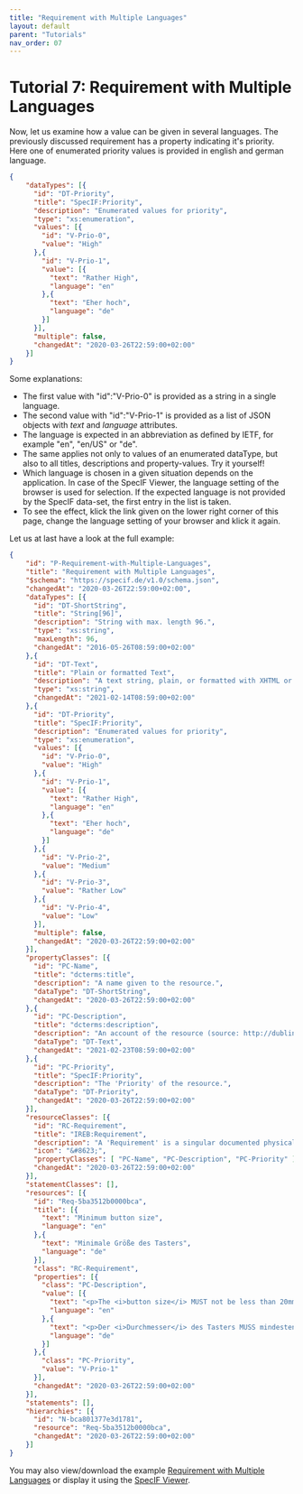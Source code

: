 ```yaml
---
title: "Requirement with Multiple Languages"
layout: default
parent: "Tutorials"
nav_order: 07
---
```


# Tutorial 7: Requirement with Multiple Languages

Now, let us examine how a value can be given in several languages. The previously discussed requirement has a property indicating it's  priority. Here one of enumerated priority values is provided in english and german language.

```json
{
    "dataTypes": [{
      "id": "DT-Priority",
      "title": "SpecIF:Priority",
      "description": "Enumerated values for priority",
      "type": "xs:enumeration",
      "values": [{
        "id": "V-Prio-0",
        "value": "High"
      },{
        "id": "V-Prio-1",
        "value": [{
          "text": "Rather High",
          "language": "en"
        },{
          "text": "Eher hoch",
          "language": "de"
        }]
      }],
      "multiple": false,
      "changedAt": "2020-03-26T22:59:00+02:00"
    }]
}
```

Some explanations:
- The first value with "id":"V-Prio-0" is provided as a string in a single language.
- The second value with "id":"V-Prio-1" is provided as a list of JSON objects with *text* and *language* attributes. 
- The language is expected in an abbreviation as defined by IETF, for example "en", "en/US" or "de".
- The same applies not only to values of an enumerated dataType, but also to all titles, descriptions and property-values. Try it yourself!
- Which language is chosen in a given situation depends on the application. In case of the SpecIF Viewer, the language setting of the browser is used for selection. If the expected language is not provided by the SpecIF data-set, the first entry in the list is taken.
- To see the effect, klick the link given on the lower right corner of this page, change the language setting of your browser and klick it again.

Let us at last have a look at the full example:

```json
{
    "id": "P-Requirement-with-Multiple-Languages",
    "title": "Requirement with Multiple Languages",
    "$schema": "https://specif.de/v1.0/schema.json",
    "changedAt": "2020-03-26T22:59:00+02:00",
    "dataTypes": [{
      "id": "DT-ShortString",
      "title": "String[96]",
      "description": "String with max. length 96.",
      "type": "xs:string",
      "maxLength": 96,
      "changedAt": "2016-05-26T08:59:00+02:00"
    },{
      "id": "DT-Text",
      "title": "Plain or formatted Text",
      "description": "A text string, plain, or formatted with XHTML or markdown",
      "type": "xs:string",
      "changedAt": "2021-02-14T08:59:00+02:00"
    },{
      "id": "DT-Priority",
      "title": "SpecIF:Priority",
      "description": "Enumerated values for priority",
      "type": "xs:enumeration",
      "values": [{
        "id": "V-Prio-0",
        "value": "High"
      },{
        "id": "V-Prio-1",
        "value": [{
          "text": "Rather High",
          "language": "en"
        },{
          "text": "Eher hoch",
          "language": "de"
        }]
      },{
        "id": "V-Prio-2",
        "value": "Medium"
      },{
        "id": "V-Prio-3",
        "value": "Rather Low"
      },{
        "id": "V-Prio-4",
        "value": "Low"
      }],
      "multiple": false,
      "changedAt": "2020-03-26T22:59:00+02:00"
    }],
    "propertyClasses": [{
      "id": "PC-Name",
      "title": "dcterms:title",
      "description": "A name given to the resource.",
      "dataType": "DT-ShortString",
      "changedAt": "2020-03-26T22:59:00+02:00"
    },{
      "id": "PC-Description",
      "title": "dcterms:description",
      "description": "An account of the resource (source: http://dublincore.org/documents/dcmi-terms/). Descriptive text represented in plain or rich text using XHTML or Markdown. SHOULD include only content that is valid and suitable inside an XHTML &lt;div&gt; element (source: http://open-services.net/).",
      "dataType": "DT-Text",
      "changedAt": "2021-02-23T08:59:00+02:00"
    },{
      "id": "PC-Priority",
      "title": "SpecIF:Priority",
      "description": "The 'Priority' of the resource.",
      "dataType": "DT-Priority",
      "changedAt": "2020-03-26T22:59:00+02:00"
    }],
    "resourceClasses": [{
      "id": "RC-Requirement",
      "title": "IREB:Requirement",
      "description": "A 'Requirement' is a singular documented physical and functional need that a particular design, product or process must be able to perform.",
      "icon": "&#8623;",
      "propertyClasses": [ "PC-Name", "PC-Description", "PC-Priority" ],
      "changedAt": "2020-03-26T22:59:00+02:00"
    }],
    "statementClasses": [],
    "resources": [{
      "id": "Req-5ba3512b0000bca",
      "title": [{
        "text": "Minimum button size",
        "language": "en"
      },{
        "text": "Minimale Größe des Tasters",
        "language": "de"
      }],
      "class": "RC-Requirement",
      "properties": [{
        "class": "PC-Description",
        "value": [{
          "text": "<p>The <i>button size</i> MUST not be less than 20mm in diameter.</p>",
          "language": "en"
        },{
          "text": "<p>Der <i>Durchmesser</i> des Tasters MUSS mindestens 20mm betragen.</p>",
          "language": "de"
        }]
      },{
        "class": "PC-Priority",
        "value": "V-Prio-1"
      }],
      "changedAt": "2020-03-26T22:59:00+02:00"
    }],
    "statements": [],
    "hierarchies": [{
      "id": "N-bca801377e3d1781",
      "resource": "Req-5ba3512b0000bca",
      "changedAt": "2020-03-26T22:59:00+02:00"
    }]
}
```

You may also view/download the example [Requirement with Multiple Languages](https://specif.de/examples/07_Requirement-with-Multiple-Languages.specif "SpecIF Example \'Requirement with Multiple Languages\'") or display it using the [SpecIF Viewer](https://apps.specif.de/view#import=https://specif.de/examples/07_Requirement-with-Multiple-Languages.specif).

